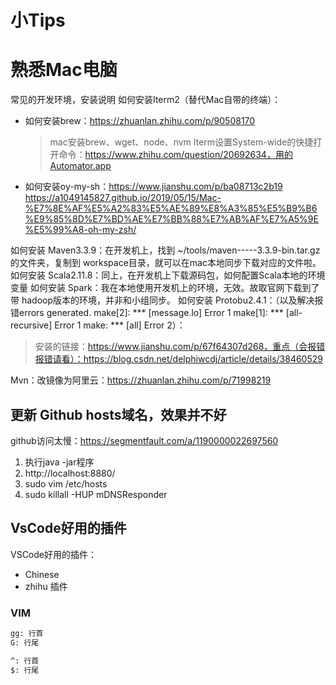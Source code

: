 # 小Tips


# 熟悉Mac电脑
常见的开发环境，安装说明
如何安装Iterm2（替代Mac自带的终端）：
- 如何安装brew：https://zhuanlan.zhihu.com/p/90508170
  > mac安装brew、wget、node、nvm
  Iterm设置System-wide的快捷打开命令：https://www.zhihu.com/question/20692634，用的Automator.app

- 如何安装oy-my-sh：https://www.jianshu.com/p/ba08713c2b19
  https://a1049145827.github.io/2019/05/15/Mac-%E7%8E%AF%E5%A2%83%E5%AE%89%E8%A3%85%E5%B9%B6%E9%85%8D%E7%BD%AE%E7%BB%88%E7%AB%AF%E7%A5%9E%E5%99%A8-oh-my-zsh/

  
如何安装 Maven3.3.9：在开发机上，找到 ~/tools/maven-----3.3.9-bin.tar.gz的文件夹，复制到 workspace目录，就可以在mac本地同步下载对应的文件啦。
如何安装 Scala2.11.8：同上，在开发机上下载源码包，如何配置Scala本地的环境变量
如何安装 Spark：我在本地使用开发机上的环境，无效。故取官网下载到了带 hadoop版本的环境，并非和小组同步。
如何安装 Protobu2.4.1：（以及解决报错errors generated. make[2]: *** [message.lo] Error 1 make[1]: *** [all-recursive] Error 1 make: *** [all] Error 2）：

> 安装的链接：https://www.jianshu.com/p/67f64307d268，重点（会报错报错请看）：https://blog.csdn.net/delphiwcdj/article/details/38460529
>



Mvn：改镜像为阿里云：https://zhuanlan.zhihu.com/p/71998219




## 更新 Github hosts域名，效果并不好

github访问太慢：https://segmentfault.com/a/1190000022697560

1. 执行java -jar程序
2. http://localhost:8880/
3. sudo vim /etc/hosts
4. sudo killall -HUP mDNSResponder




## VsCode好用的插件

VSCode好用的插件：

- Chinese
- zhihu 插件


### VIM

```txt
gg: 行首
G: 行尾

^: 行首 
$: 行尾
```

